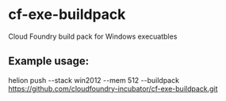 cf-exe-buildpack
================

Cloud Foundry build pack for Windows execuatbles 

Example usage:
--------------
helion push --stack win2012 --mem 512 --buildpack https://github.com/cloudfoundry-incubator/cf-exe-buildpack.git
